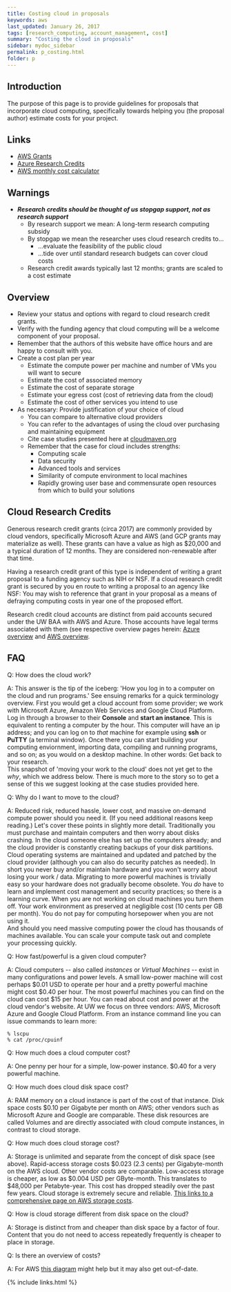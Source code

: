 ```yaml
---
title: Costing cloud in proposals
keywords: aws
last_updated: January 26, 2017
tags: [research_computing, account_management, cost]
summary: "Costing the cloud in proposals"
sidebar: mydoc_sidebar
permalink: p_costing.html
folder: p
---
```


## Introduction


The purpose of this page is to provide guidelines for proposals that incorporate cloud computing, specifically 
towards helping you (the proposal author) estimate costs for your project. 

## Links

- [AWS Grants](https://aws.amazon.com/grants/)
- [Azure Research Credits](https://www.microsoft.com/en-us/research/academic-program/microsoft-azure-for-research/)
- [AWS monthly cost calculator](http://calculator.s3.amazonaws.com/calc5.html)


## Warnings

- ***Research credits should be thought of us stopgap support, not as research support***
  - By research support we mean: A long-term research computing subsidy
  - By stopgap we mean the researcher uses cloud research credits to...
    - ...evaluate the feasibility of the public cloud 
    - ...tide over until standard research budgets can cover cloud costs
  - Research credit awards typically last 12 months; grants are scaled to a cost estimate


## Overview


- Review your status and options with regard to cloud research credit grants. 
- Verify with the funding agency that cloud computing will be a welcome component of your proposal.
- Remember that the authors of this website have office hours and are happy to consult with you.
- Create a cost plan per year
  - Estimate the compute power per machine and number of VMs you will want to secure
  - Estimate the cost of associated memory
  - Estimate the cost of separate storage
  - Estimate your egress cost (cost of retrieving data from the cloud)
  - Estimate the cost of other services you intend to use
- As necessary: Provide justification of your choice of cloud
  - You can compare to alternative cloud providers
  - You can refer to the advantages of using the cloud over purchasing and maintaining equipment
  - Cite case studies presented here at [cloudmaven.org](http://cloudmaven.org) 
  - Remember that the case for cloud includes strengths: 
    - Computing scale
    - Data security
    - Advanced tools and services
    - Similarity of compute environment to local machines
    - Rapidly growing user base and commensurate open resources from which to build your solutions


## Cloud Research Credits


Generous research credit grants (circa 2017) are commonly provided by cloud vendors, specifically
Microsoft Azure and AWS (and GCP grants may materialize as well). These grants can have a value as high 
as $20,000 and a typical duration of 12 months. They are considered non-renewable after that time. 

Having a research credit grant of this type is independent of writing a grant proposal to a funding 
agency such as NIH or NSF. If a cloud research credit grant is secured by you en route to writing a
proposal to an agency like NSF: You may wish to reference that grant in your proposal as a means 
of defraying computing costs in year one of the proposed effort. 

Research credit cloud accounts are distinct from paid accounts secured under the UW BAA with AWS and Azure. 
Those accounts have legal terms associated with them (see respective overview pages herein: 
[Azure overview](az_overiew) and [AWS overview](aws_overview.html).


## FAQ


Q: How does the cloud work? 


A: This answer is the tip of the iceberg: 'How you log in to a computer on the cloud and run programs.'
See ensuing remarks for a quick terminology overview. First you would get a cloud account from some provider;
we work with Microsoft Azure, Amazon Web Services and Google Cloud Platform. Log in through a browser to their
**Console** and **start an instance**. This is equivalent to renting a computer by the hour. This computer
will have an ip address; and you can log on to *that* machine for example using **ssh** or **PuTTY** (a 
terminal window).  Once there you can start building your computing enviornment, importing data, compiling and 
running programs, and so on; as you would on a desktop machine. In other words: Get back to your research.  
This snapshot of 'moving your work to the cloud' does not yet get to the *why*, which we address below. 
There is much more to the story so to get a sense of this we suggest looking at the case studies provided here.


Q: Why do I want to move to the cloud? 


A: Reduced risk, reduced hassle, lower cost, and massive on-demand compute power should you need it. 
(If you need additional reasons keep reading.) Let's cover these points in slightly more detail.  Traditionally 
you must purchase and maintain computers and then worry about disks crashing. In the cloud someone else has set
up the computers already; and the cloud provider is constantly creating backups of your disk partitions. Cloud 
operating systems are maintained and updated and patched by the cloud provider (although you can also do security 
patches as needed).  In short you never buy and/or maintain hardware and you won't worry about losing your work / data. 
Migrating to more powerful machines is trivially easy so your hardware does not gradually become obsolete. 
You *do* have to learn and implement cost management and security practices; so there is a learning curve. 
When you are not working on cloud machines you turn them off. Your work environment as preserved at negligible
cost (10 cents per GB per month). You do not pay for computing horsepower when you are not using it.  
And should you need massive computing power the cloud has thousands of machines available. You can scale 
your compute task out and complete your processing quickly. 


Q: How fast/powerful is a given cloud computer?  


A: Cloud computers -- also called *instances* or *Virtual Machines* -- exist in many configurations and
power levels. A small low-power machine will cost perhaps $0.01 USD to operate per hour and a pretty 
powerful machine might cost $0.40 per hour. The most powerful machines you can find on the cloud can cost
$15 per hour.  You can read about cost and power at the cloud vendor's website. At UW we focus on three
vendors: AWS, Microsoft Azure and Google Cloud Platform.  From an instance command line you can issue 
commands to learn more:


```
% lscpu
% cat /proc/cpuinf
```


Q: How much does a cloud computer cost? 


A: One penny per hour for a simple, low-power instance. $0.40 for a very powerful machine.


Q: How much does cloud disk space cost? 


A: RAM memory on a cloud instance is part of the cost of that instance. Disk space costs $0.10 per 
Gigabyte per month on AWS; other vendors such as Microsoft Azure and Google are comparable. These 
disk resources are called Volumes and are directly associated with cloud compute instances, in contrast
to cloud storage.


Q: How much does cloud storage cost? 


A: Storage is unlimited and separate from the concept of disk space (see above). Rapid-access storage costs 
$0.023 (2.3 cents) per Gigabyte-month on the AWS cloud. Other vendor costs are comparable. Low-access storage 
is cheaper, as low as $0.004 USD per GByte-month. This translates to $48,000 per Petabyte-year. This cost 
has dropped steadily over the past few years. Cloud storage is extremely secure and reliable.
[This links to a comprehensive page on AWS storage costs](https://aws.amazon.com/s3/pricing). 


Q: How is cloud storage different from disk space on the cloud? 


A: Storage is distinct from and cheaper than disk space by a factor of four. Content that you do not need 
to access repeatedly frequently is cheaper to place in storage. 


Q: Is there an overview of costs? 


A: For AWS [this diagram](https://luckylittle.gitbooks.io/the-open-guide-to-amazon-web-services/content/figures/aws-data-transfer-costs.png) 
might help but it may also get out-of-date. 


{% include links.html %}

